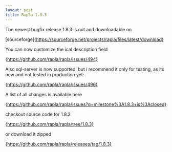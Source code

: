 ```yaml
---
layout: post
title: Rapla 1.8.3
---
```


The newest bugfix release 1.8.3 is out and downloadable on 

[sourceforge]{https://sourceforge.net/projects/rapla/files/latest/download}

You can now customize the ical description field 

{https://github.com/rapla/rapla/issues/494}

Also sql-server is now supported, but i recommend it only for testing, as its new and not tested in production yet:

{https://github.com/rapla/rapla/issues/496}

A list of all changes is available here

{https://github.com/rapla/rapla/issues?q=milestone%3A1.8.3+is%3Aclosed}

checkout source code for 1.8.3  

{https://github.com/rapla/rapla/tree/1.8.3}

or download it zipped

{https://github.com/rapla/rapla/releases/tag/1.8.3}




